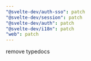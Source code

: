 ```yaml
---
"@svelte-dev/auth-sso": patch
"@svelte-dev/session": patch
"@svelte-dev/auth": patch
"@svelte-dev/i18n": patch
"web": patch
---
```


remove typedocs
